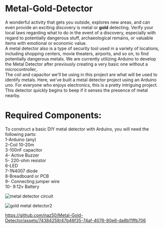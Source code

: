 # Metal-Gold-Detector
A wonderful activity that gets you outside, explores new areas, and can even provide an exciting discovery is metal or **gold** detecting. Verify your local laws regarding what to do in the event of a discovery, especially with regard to potentially dangerous stuff, archaeological remains, or valuable items with emotional or economic value.
<br /> A metal detector also is a type of security tool used in a variety of locations, including shopping centers, movie theaters, airports, and so on, to find potentially dangerous metals. We are currently utilizing Arduino to develop the Metal Detector after previously creating a very basic one without a microcontroller,. <br /> The coil and capacitor we'll be using in this project are what will be used to identify metals. Here, we've built a metal detector project using an Arduino uno. For everyone who enjoys electronics, this is a pretty intriguing project. <br />This detector quickly begins to beep if it senses the presence of metal nearby.
# Required Components: 
To construct a basic DIY metal detector with Arduino, you will need the following parts:<br />
1-Arduino (any)<br />
2-Coil 10-20m <br />
3-100nF capacitor<br />
4- Active Buzzer<br />
5- 220-ohm resistor<br />
6-LED<br />
7-1N4007 diode<br />
8-Breadboard or PCB<br />
9- Connecting jumper wire<br />
10- 9:12v Battery <br />


![metal detector circuit](https://github.com/naz50/Metal-Gold-Detector/assets/74384259/99b27845-f95c-42a1-83cf-890d3d23f9c6)


![gold metal detector2](https://github.com/naz50/Metal-Gold-Detector/assets/74384259/293cee13-f5df-47e7-82cb-98f34e1c41bc)


https://github.com/naz50/Metal-Gold-Detector/assets/74384259/47b46f35-74af-4076-80e6-da8b11ffb706


